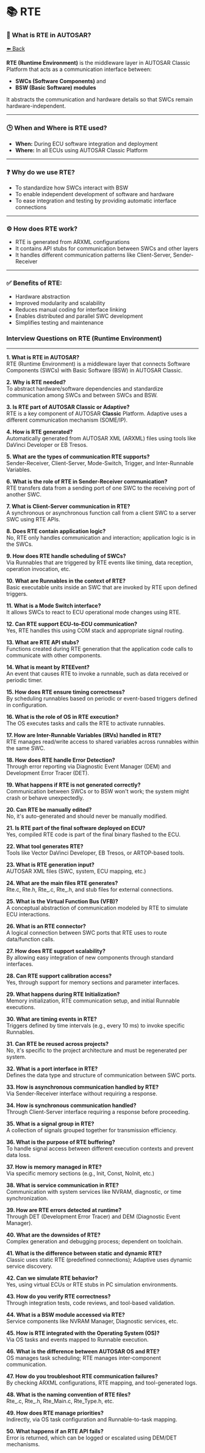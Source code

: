 # 📚 RTE 

### 🚦 What is RTE in AUTOSAR?
<a class="back-sidebar-btn" href="javascript:history.back()">⬅️ Back</a>

**RTE (Runtime Environment)** is the middleware layer in AUTOSAR Classic Platform that acts as a communication interface between:

- **SWCs (Software Components)** and  
- **BSW (Basic Software) modules**

It abstracts the communication and hardware details so that SWCs remain hardware-independent.

---

### 🕒 When and Where is RTE used?

- **When:** During ECU software integration and deployment  
- **Where:** In all ECUs using AUTOSAR Classic Platform  

---

### ❓ Why do we use RTE?

- To standardize how SWCs interact with BSW
- To enable independent development of software and hardware
- To ease integration and testing by providing automatic interface connections

---

### ⚙️ How does RTE work?

- RTE is generated from ARXML configurations
- It contains API stubs for communication between SWCs and other layers
- It handles different communication patterns like Client-Server, Sender-Receiver

---

### ✅ Benefits of RTE:

- Hardware abstraction
- Improved modularity and scalability
- Reduces manual coding for interface linking
- Enables distributed and parallel SWC development
- Simplifies testing and maintenance

### **Interview Questions on RTE (Runtime Environment)**

---

**1. What is RTE in AUTOSAR?**  
RTE (Runtime Environment) is a middleware layer that connects Software Components (SWCs) with Basic Software (BSW) in AUTOSAR Classic.

**2. Why is RTE needed?**  
To abstract hardware/software dependencies and standardize communication among SWCs and between SWCs and BSW.

**3. Is RTE part of AUTOSAR Classic or Adaptive?**  
RTE is a key component of AUTOSAR **Classic** Platform. Adaptive uses a different communication mechanism (SOME/IP).

**4. How is RTE generated?**  
Automatically generated from AUTOSAR XML (ARXML) files using tools like DaVinci Developer or EB Tresos.

**5. What are the types of communication RTE supports?**  
Sender-Receiver, Client-Server, Mode-Switch, Trigger, and Inter-Runnable Variables.

**6. What is the role of RTE in Sender-Receiver communication?**  
RTE transfers data from a sending port of one SWC to the receiving port of another SWC.

**7. What is Client-Server communication in RTE?**  
A synchronous or asynchronous function call from a client SWC to a server SWC using RTE APIs.

**8. Does RTE contain application logic?**  
No, RTE only handles communication and interaction; application logic is in the SWCs.

**9. How does RTE handle scheduling of SWCs?**  
Via Runnables that are triggered by RTE events like timing, data reception, operation invocation, etc.

**10. What are Runnables in the context of RTE?**  
Basic executable units inside an SWC that are invoked by RTE upon defined triggers.

**11. What is a Mode Switch interface?**  
It allows SWCs to react to ECU operational mode changes using RTE.

**12. Can RTE support ECU-to-ECU communication?**  
Yes, RTE handles this using COM stack and appropriate signal routing.

**13. What are RTE API stubs?**  
Functions created during RTE generation that the application code calls to communicate with other components.

**14. What is meant by RTEEvent?**  
An event that causes RTE to invoke a runnable, such as data received or periodic timer.

**15. How does RTE ensure timing correctness?**  
By scheduling runnables based on periodic or event-based triggers defined in configuration.

**16. What is the role of OS in RTE execution?**  
The OS executes tasks and calls the RTE to activate runnables.

**17. How are Inter-Runnable Variables (IRVs) handled in RTE?**  
RTE manages read/write access to shared variables across runnables within the same SWC.

**18. How does RTE handle Error Detection?**  
Through error reporting via Diagnostic Event Manager (DEM) and Development Error Tracer (DET).

**19. What happens if RTE is not generated correctly?**  
Communication between SWCs or to BSW won't work; the system might crash or behave unexpectedly.

**20. Can RTE be manually edited?**  
No, it's auto-generated and should never be manually modified.

**21. Is RTE part of the final software deployed on ECU?**  
Yes, compiled RTE code is part of the final binary flashed to the ECU.

**22. What tool generates RTE?**  
Tools like Vector DaVinci Developer, EB Tresos, or ARTOP-based tools.

**23. What is RTE generation input?**  
AUTOSAR XML files (SWC, system, ECU mapping, etc.)

**24. What are the main files RTE generates?**  
Rte.c, Rte.h, Rte_<SWC>.c, Rte_<SWC>.h, and stub files for external connections.

**25. What is the Virtual Function Bus (VFB)?**  
A conceptual abstraction of communication modeled by RTE to simulate ECU interactions.

**26. What is an RTE connector?**  
A logical connection between SWC ports that RTE uses to route data/function calls.

**27. How does RTE support scalability?**  
By allowing easy integration of new components through standard interfaces.

**28. Can RTE support calibration access?**  
Yes, through support for memory sections and parameter interfaces.

**29. What happens during RTE Initialization?**  
Memory initialization, RTE communication setup, and initial Runnable executions.

**30. What are timing events in RTE?**  
Triggers defined by time intervals (e.g., every 10 ms) to invoke specific Runnables.

**31. Can RTE be reused across projects?**  
No, it's specific to the project architecture and must be regenerated per system.

**32. What is a port interface in RTE?**  
Defines the data type and structure of communication between SWC ports.

**33. How is asynchronous communication handled by RTE?**  
Via Sender-Receiver interface without requiring a response.

**34. How is synchronous communication handled?**  
Through Client-Server interface requiring a response before proceeding.

**35. What is a signal group in RTE?**  
A collection of signals grouped together for transmission efficiency.

**36. What is the purpose of RTE buffering?**  
To handle signal access between different execution contexts and prevent data loss.

**37. How is memory managed in RTE?**  
Via specific memory sections (e.g., Init, Const, NoInit, etc.)

**38. What is service communication in RTE?**  
Communication with system services like NVRAM, diagnostic, or time synchronization.

**39. How are RTE errors detected at runtime?**  
Through DET (Development Error Tracer) and DEM (Diagnostic Event Manager).

**40. What are the downsides of RTE?**  
Complex generation and debugging process; dependent on toolchain.

**41. What is the difference between static and dynamic RTE?**  
Classic uses static RTE (predefined connections); Adaptive uses dynamic service discovery.

**42. Can we simulate RTE behavior?**  
Yes, using virtual ECUs or RTE stubs in PC simulation environments.

**43. How do you verify RTE correctness?**  
Through integration tests, code reviews, and tool-based validation.

**44. What is a BSW module accessed via RTE?**  
Service components like NVRAM Manager, Diagnostic services, etc.

**45. How is RTE integrated with the Operating System (OS)?**  
Via OS tasks and events mapped to Runnable execution.

**46. What is the difference between AUTOSAR OS and RTE?**  
OS manages task scheduling; RTE manages inter-component communication.

**47. How do you troubleshoot RTE communication failures?**  
By checking ARXML configurations, RTE mapping, and tool-generated logs.

**48. What is the naming convention of RTE files?**  
Rte_<SWC>.c, Rte_<SWC>.h, Rte_Main.c, Rte_Type.h, etc.

**49. How does RTE manage priorities?**  
Indirectly, via OS task configuration and Runnable-to-task mapping.

**50. What happens if an RTE API fails?**  
Error is returned, which can be logged or escalated using DEM/DET mechanisms.
